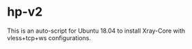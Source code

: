 # hp-v2
This is an auto-script for Ubuntu 18.04 to install Xray-Core with vless+tcp+ws configurations.
